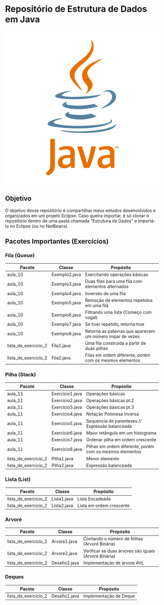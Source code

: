 # Repositório de Estrutura de Dados em Java

[![Java](/assets/images/logo-java-512.png "Java")](https://docs.oracle.com/en/java/)

## Objetivo

O objetivo desse repositório é compartilhar meus estudos desenvolvidos e organizados em um projeto Eclipse.
Caso queira importar, é só clonar o repositório dentro de uma pasta chamada "Estrutura de Dados" e importá-lo
no Eclipse (ou no NetBeans).

## Pacotes Importantes (Exercícios)

### Fila (Queue)

| **Pacote** | **Classe** | **Propósito** |
| ---------- | ---------- | ------------- |
| aula_10 | Exemplo2.java | Exercitando operações básicas |
| aula_10 | Exemplo3.java | Duas filas para uma fila com elementos alternados |
| aula_10 | Exemplo4.java | Inversão de uma fila |
| aula_10 | Exemplo5.java | Remoção de elementos repetidos em uma fila |
| aula_10 | Exemplo6.java | Filtrando uma lista (Começo com vogal) |
| aula_10 | Exemplo7.java | Se tiver repetido, retorna true |
| aula_10 | Exemplo8.java | Retorna as palavras que aparecem um número impar de vezes |
| lista_de_exercicio_2 | Fila1.java | Uma fila construida a partir de duas pilhas |
| lista_de_exercicio_2 | Fila2.java | Filas em ordem diferente, porém com os mesmos elementos |

### Pilha (Stack)

| **Pacote** | **Classe** | **Propósito** |
| ---------- | ---------- | ------------- |
| aula_11 | Exercicio1.java | Operações básicas |
| aula_11 | Exercicio2.java | Operações básicas pt.2 |
| aula_11 | Exercicio3.java | Operações básicas pt.3 |
| aula_11 | Exercicio4.java | Notação Polonesa Inversa |
| aula_11 | Exercicio5.java | Sequência de parenteses // Expressão balanceada |
| aula_11 | Exercicio6.java | Maior retângulo em um histograma |
| aula_11 | Exercicio7.java | Ordenar pilha em ordem crescente |
| aula_11 | Exercicio8.java | Pilhas em ordem diferente, porém com os mesmos elementos |
| lista_de_exercicio_2 | Pilha1.java | Menor elemento |
| lista_de_exercicio_2 | Pilha2.java | Expressão balanceada |

### Lista (List)

| **Pacote** | **Classe** | **Propósito** |
| ---------- | ---------- | ------------- |
| lista_de_exercicio_2 | Lista1.java | Lista Encadeada |
| lista_de_exercicio_2 | Lista2.java | Lista em ordem crescente |

### Arvoré

| **Pacote** | **Classe** | **Propósito** |
| ---------- | ---------- | ------------- |
| lista_de_exercicio_2 | Arvore1.java | Contando o número de folhas (Arvoré Binária) |
| lista_de_exercicio_2 | Arvore2.java | Verificar se duas árvores são iguais (Arvoré Binária) |
| lista_de_exercicio_2 | Desafio2.java | Implementação de árvore AVL |

### Deques

| **Pacote** | **Classe** | **Propósito** |
| ---------- | ---------- | ------------- |
| lista_de_exercicio_2 | Desafio1.java | Implementação de Deque |